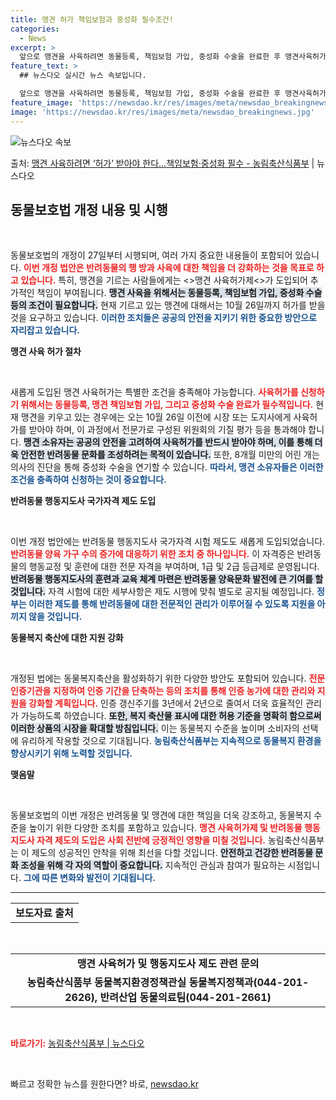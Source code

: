 ```yaml
---
title: 맹견 허가 책임보험과 중성화 필수조건!
categories:
  - News
excerpt: >
  앞으로 맹견을 사육하려면 동물등록, 책임보험 가입, 중성화 수술을 완료한 후 맹견사육허가를 신청해야 한다. …
feature_text: >
  ## 뉴스다오 실시간 뉴스 속보입니다.

  앞으로 맹견을 사육하려면 동물등록, 책임보험 가입, 중성화 수술을 완료한 후 맹견사육허가를 신청해야 한다. …
feature_image: 'https://newsdao.kr/res/images/meta/newsdao_breakingnews.jpg'
image: 'https://newsdao.kr/res/images/meta/newsdao_breakingnews.jpg'
---
```


![뉴스다오 속보](https://newsdao.kr/res/images/meta/newsdao_breakingnews.jpg)

<p>출처: <a href="https://newsdao.kr/3677" rel="dofollow">맹견 사육하려면 ‘허가’ 받아야 한다…책임보험·중성화 필수 - 농림축산식품부</a> | 뉴스다오</p>

<h2 data-ke-size="size26">동물보호법 개정 내용 및 시행</h2>

<p data-ke-size="size16">&nbsp;</p>

동물보호법의 개정이 27일부터 시행되며, 여러 가지 중요한 내용들이 포함되어 있습니다. <b><span style="color: #ee2323;">이번 개정 법안은 반려동물의 행 방과 사육에 대한 책임을 더 강화하는 것을 목표로 하고 있습니다.</span></b> 특히, 맹견을 기르는 사람들에게는 <>맹견 사육허가제<>가 도입되어 추가적인 책임이 부여됩니다. <b><span style="background-color: #21538527;">맹견 사육을 위해서는 동물등록, 책임보험 가입, 중성화 수술 등의 조건이 필요합니다.</span></b> 현재 기르고 있는 맹견에 대해서는 10월 26일까지 허가를 받을 것을 요구하고 있습니다. <b><span style="color: #1a5490;">이러한 조치들은 공공의 안전을 지키기 위한 중요한 방안으로 자리잡고 있습니다.</span></b>

<b>맹견 사육 허가 절차</b>

<p data-ke-size="size16">&nbsp;</p>

새롭게 도입된 맹견 사육허가는 특별한 조건을 충족해야 가능합니다. <b><span style="color: #ee2323;">사육허가를 신청하기 위해서는 동물등록, 맹견 책임보험 가입, 그리고 중성화 수술 완료가 필수적입니다.</span></b> 현재 맹견을 키우고 있는 경우에는 오는 10월 26일 이전에 시장 또는 도지사에게 사육허가를 받아야 하며, 이 과정에서 전문가로 구성된 위원회의 기질 평가 등을 통과해야 합니다. <b><span style="background-color: #21538527;">맹견 소유자는 공공의 안전을 고려하여 사육허가를 반드시 받아야 하며, 이를 통해 더욱 안전한 반려동물 문화를 조성하려는 목적이 있습니다.</span></b> 또한, 8개월 미만의 어린 개는 의사의 진단을 통해 중성화 수술을 연기할 수 있습니다. <b><span style="color: #1a5490;">따라서, 맹견 소유자들은 이러한 조건을 충족하여 신청하는 것이 중요합니다.</span></b>

<b>반려동물 행동지도사 국가자격 제도 도입</b>

<p data-ke-size="size16">&nbsp;</p>

이번 개정 법안에는 반려동물 행동지도사 국가자격 시험 제도도 새롭게 도입되었습니다. <b><span style="color: #ee2323;">반려동물 양육 가구 수의 증가에 대응하기 위한 조치 중 하나입니다.</span></b> 이 자격증은 반려동물의 행동교정 및 훈련에 대한 전문 자격을 부여하며, 1급 및 2급 등급제로 운영됩니다. <b><span style="background-color: #21538527;">반려동물 행동지도사의 훈련과 교육 체계 마련은 반려동물 양육문화 발전에 큰 기여를 할 것입니다.</span></b> 자격 시험에 대한 세부사항은 제도 시행에 맞춰 별도로 공지될 예정입니다. <b><span style="color: #1a5490;">정부는 이러한 제도를 통해 반려동물에 대한 전문적인 관리가 이루어질 수 있도록 지원을 아끼지 않을 것입니다.</span></b>

<b>동물복지 축산에 대한 지원 강화</b>

<p data-ke-size="size16">&nbsp;</p>

개정된 법에는 동물복지축산을 활성화하기 위한 다양한 방안도 포함되어 있습니다. <b><span style="color: #ee2323;">전문 인증기관을 지정하여 인증 기간을 단축하는 등의 조치를 통해 인증 농가에 대한 관리와 지원을 강화할 계획입니다.</span></b> 인증 갱신주기를 3년에서 2년으로 줄여서 더욱 효율적인 관리가 가능하도록 하였습니다. <b><span style="background-color: #21538527;">또한, 복지 축산물 표시에 대한 허용 기준을 명확히 함으로써 이러한 상품의 시장을 확대할 방침입니다.</span></b> 이는 동물복지 수준을 높이며 소비자의 선택에 유리하게 작용할 것으로 기대됩니다. <b><span style="color: #1a5490;">농림축산식품부는 지속적으로 동물복지 환경을 향상시키기 위해 노력할 것입니다.</span></b>

<b>맺음말</b>

<p data-ke-size="size16">&nbsp;</p>

동물보호법의 이번 개정은 반려동물 및 맹견에 대한 책임을 더욱 강조하고, 동물복지 수준을 높이기 위한 다양한 조치를 포함하고 있습니다. <b><span style="color: #ee2323;">맹견 사육허가제 및 반려동물 행동지도사 자격 제도의 도입은 사회 전반에 긍정적인 영향을 미칠 것입니다.</span></b> 농림축산식품부는 이 제도의 성공적인 안착을 위해 최선을 다할 것입니다. <b><span style="background-color: #21538527;">안전하고 건강한 반려동물 문화 조성을 위해 각 자의 역할이 중요합니다.</span></b> 지속적인 관심과 참여가 필요하는 시점입니다. <b><span style="color: #1a5490;">그에 따른 변화와 발전이 기대됩니다.</span></b>

<hr>

<table style="width: 100%;"><tr><td style="text-align: center; height: 17px;"><b>보도자료 출처</b></td></tr></table>

<p data-ke-size="size16">&nbsp;</p>

<table style="width: 100%;">
<tr>
<td style="text-align: center; height: 17px;"><b>맹견 사육허가 및 행동지도사 제도 관련 문의</b></td>
</tr>
<tr>
<td style="text-align: center; height: 17px;"><b>농림축산식품부 동물복지환경정책관실 동물복지정책과(044-201-2626), 반려산업 동물의료팀(044-201-2661)</b></td>
</tr>
</table>

<p data-ke-size="size16">&nbsp;</p>

<b><span style="color: #ee2323;">바로가기:</span></b> <a href="https://newsdao.kr/3677">농림축산식품부 | 뉴스다오</a>

<p data-ke-size="size16">&nbsp;</p> 

빠르고 정확한 뉴스를 원한다면? 바로, <a href="https://newsdao.kr" rel="dofollow">newsdao.kr</a>


